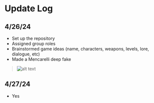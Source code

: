 # Update Log
## 4/26/24
- Set up the repository
- Assigned group roles
- Brainstormed game ideas (name, characters, weapons, levels, lore, dialogue, etc)
- Made a Mencarelli deep fake
> ![alt text](images/mackarelli_deepfake.gif)

## 4/27/24
- Yes
